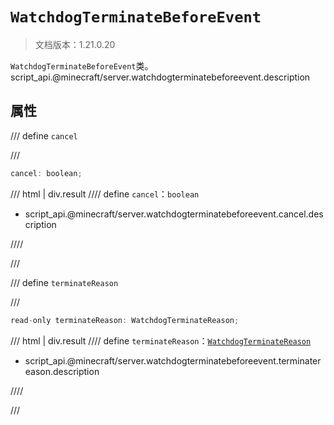 # `WatchdogTerminateBeforeEvent`

> 文档版本：1.21.0.20

`WatchdogTerminateBeforeEvent`类。script_api.@minecraft/server.watchdogterminatebeforeevent.description

## 属性

/// define
`cancel`


///

```js
cancel: boolean;
```

/// html | div.result
//// define
`cancel`：`boolean`

- script_api.@minecraft/server.watchdogterminatebeforeevent.cancel.description


////

///


/// define
`terminateReason`


///

```js
read-only terminateReason: WatchdogTerminateReason;
```

/// html | div.result
//// define
`terminateReason`：[`WatchdogTerminateReason`](./watchdogterminatereason.md)

- script_api.@minecraft/server.watchdogterminatebeforeevent.terminatereason.description


////

///

